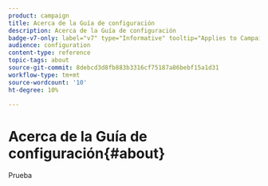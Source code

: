```yaml
---
product: campaign
title: Acerca de la Guía de configuración
description: Acerca de la Guía de configuración
badge-v7-only: label="v7" type="Informative" tooltip="Applies to Campaign Classic v7 only"
audience: configuration
content-type: reference
topic-tags: about
source-git-commit: 8debcd3d8fb883b3316cf75187a86bebf15a1d31
workflow-type: tm+mt
source-wordcount: '10'
ht-degree: 10%

---
```



# Acerca de la Guía de configuración{#about}



Prueba


